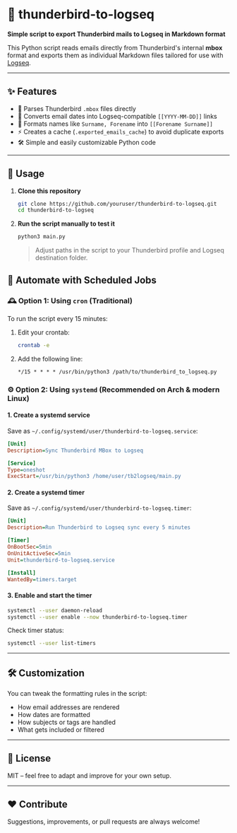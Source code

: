 # 📨 thunderbird-to-logseq

**Simple script to export Thunderbird mails to Logseq in Markdown format**

This Python script reads emails directly from Thunderbird's internal **mbox** format and exports them as individual Markdown files tailored for use with [Logseq](https://logseq.com).

---

## ✨ Features

- 📁 Parses Thunderbird `.mbox` files directly
- 📅 Converts email dates into Logseq-compatible `[[YYYY-MM-DD]]` links
- 🧠 Formats names like `Surname, Forename` into `[[Forename Surname]]`
- ⚡ Creates a cache (`.exported_emails_cache`) to avoid duplicate exports
- 🛠️ Simple and easily customizable Python code

---

## 🚀 Usage

1. **Clone this repository**
   ```bash
   git clone https://github.com/youruser/thunderbird-to-logseq.git
   cd thunderbird-to-logseq
   ```

2. **Run the script manually to test it**

   ```bash
   python3 main.py
   ```

   > Adjust paths in the script to your Thunderbird profile and Logseq destination folder.

## 🔁 Automate with Scheduled Jobs

### 🕰️ Option 1: Using `cron` (Traditional)

To run the script every 15 minutes:

1. Edit your crontab:

   ```bash
   crontab -e
   ```

2. Add the following line:

   ```cron
   */15 * * * * /usr/bin/python3 /path/to/thunderbird_to_logseq.py
   ```
### ⚙️ Option 2: Using `systemd` (Recommended on Arch & modern Linux)

#### 1. Create a systemd service

Save as `~/.config/systemd/user/thunderbird-to-logseq.service`:

```ini
[Unit]
Description=Sync Thunderbird MBox to Logseq

[Service]
Type=oneshot
ExecStart=/usr/bin/python3 /home/user/tb2logseq/main.py
```

#### 2. Create a systemd timer

Save as `~/.config/systemd/user/thunderbird-to-logseq.timer`:

```ini
[Unit]
Description=Run Thunderbird to Logseq sync every 5 minutes

[Timer]
OnBootSec=5min
OnUnitActiveSec=5min
Unit=thunderbird-to-logseq.service

[Install]
WantedBy=timers.target
```

#### 3. Enable and start the timer

```bash
systemctl --user daemon-reload
systemctl --user enable --now thunderbird-to-logseq.timer
```

Check timer status:

```bash
systemctl --user list-timers
```

---

## 🛠 Customization

You can tweak the formatting rules in the script:

* How email addresses are rendered
* How dates are formatted
* How subjects or tags are handled
* What gets included or filtered

---

## 📄 License

MIT – feel free to adapt and improve for your own setup.

---

## ❤️ Contribute

Suggestions, improvements, or pull requests are always welcome!

```
